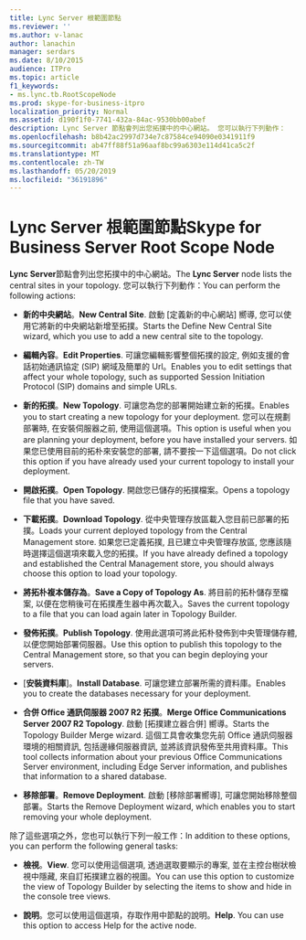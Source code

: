 ```yaml
---
title: Lync Server 根範圍節點
ms.reviewer: ''
ms.author: v-lanac
author: lanachin
manager: serdars
ms.date: 8/10/2015
audience: ITPro
ms.topic: article
f1_keywords:
- ms.lync.tb.RootScopeNode
ms.prod: skype-for-business-itpro
localization_priority: Normal
ms.assetid: d190f1f0-7741-432a-84ac-9530bb00abef
description: Lync Server 節點會列出您拓撲中的中心網站。 您可以執行下列動作：
ms.openlocfilehash: b8b42ac2997d734e7c87584ce94090e0341911f9
ms.sourcegitcommit: ab47ff88f51a96aaf8bc99a6303e114d41ca5c2f
ms.translationtype: MT
ms.contentlocale: zh-TW
ms.lasthandoff: 05/20/2019
ms.locfileid: "36191896"
---
```

# <a name="skype-for-business-server-root-scope-node"></a><span data-ttu-id="e357c-104">Lync Server 根範圍節點</span><span class="sxs-lookup"><span data-stu-id="e357c-104">Skype for Business Server Root Scope Node</span></span>
 
<span data-ttu-id="e357c-105">**Lync Server**節點會列出您拓撲中的中心網站。</span><span class="sxs-lookup"><span data-stu-id="e357c-105">The **Lync Server** node lists the central sites in your topology.</span></span> <span data-ttu-id="e357c-106">您可以執行下列動作：</span><span class="sxs-lookup"><span data-stu-id="e357c-106">You can perform the following actions:</span></span>
  
- <span data-ttu-id="e357c-107">**新的中央網站**。</span><span class="sxs-lookup"><span data-stu-id="e357c-107">**New Central Site**.</span></span> <span data-ttu-id="e357c-108">啟動 [定義新的中心網站] 嚮導, 您可以使用它將新的中央網站新增至拓撲。</span><span class="sxs-lookup"><span data-stu-id="e357c-108">Starts the Define New Central Site wizard, which you use to add a new central site to the topology.</span></span>
    
- <span data-ttu-id="e357c-109">**編輯內容**。</span><span class="sxs-lookup"><span data-stu-id="e357c-109">**Edit Properties**.</span></span> <span data-ttu-id="e357c-110">可讓您編輯影響整個拓撲的設定, 例如支援的會話初始通訊協定 (SIP) 網域及簡單的 Url。</span><span class="sxs-lookup"><span data-stu-id="e357c-110">Enables you to edit settings that affect your whole topology, such as supported Session Initiation Protocol (SIP) domains and simple URLs.</span></span>
    
- <span data-ttu-id="e357c-111">**新的拓撲**。</span><span class="sxs-lookup"><span data-stu-id="e357c-111">**New Topology**.</span></span> <span data-ttu-id="e357c-112">可讓您為您的部署開始建立新的拓撲。</span><span class="sxs-lookup"><span data-stu-id="e357c-112">Enables you to start creating a new topology for your deployment.</span></span> <span data-ttu-id="e357c-113">您可以在規劃部署時, 在安裝伺服器之前, 使用這個選項。</span><span class="sxs-lookup"><span data-stu-id="e357c-113">This option is useful when you are planning your deployment, before you have installed your servers.</span></span> <span data-ttu-id="e357c-114">如果您已使用目前的拓朴來安裝您的部署, 請不要按一下這個選項。</span><span class="sxs-lookup"><span data-stu-id="e357c-114">Do not click this option if you have already used your current topology to install your deployment.</span></span>
    
- <span data-ttu-id="e357c-115">**開啟拓撲**。</span><span class="sxs-lookup"><span data-stu-id="e357c-115">**Open Topology**.</span></span> <span data-ttu-id="e357c-116">開啟您已儲存的拓撲檔案。</span><span class="sxs-lookup"><span data-stu-id="e357c-116">Opens a topology file that you have saved.</span></span>
    
- <span data-ttu-id="e357c-117">**下載拓撲**。</span><span class="sxs-lookup"><span data-stu-id="e357c-117">**Download Topology**.</span></span> <span data-ttu-id="e357c-118">從中央管理存放區載入您目前已部署的拓撲。</span><span class="sxs-lookup"><span data-stu-id="e357c-118">Loads your current deployed topology from the Central Management store.</span></span> <span data-ttu-id="e357c-119">如果您已定義拓撲, 且已建立中央管理存放區, 您應該隨時選擇這個選項來載入您的拓撲。</span><span class="sxs-lookup"><span data-stu-id="e357c-119">If you have already defined a topology and established the Central Management store, you should always choose this option to load your topology.</span></span>
    
- <span data-ttu-id="e357c-120">**將拓朴複本儲存為**。</span><span class="sxs-lookup"><span data-stu-id="e357c-120">**Save a Copy of Topology As**.</span></span> <span data-ttu-id="e357c-121">將目前的拓朴儲存至檔案, 以便在您稍後可在拓撲產生器中再次載入。</span><span class="sxs-lookup"><span data-stu-id="e357c-121">Saves the current topology to a file that you can load again later in Topology Builder.</span></span>
    
- <span data-ttu-id="e357c-122">**發佈拓撲**。</span><span class="sxs-lookup"><span data-stu-id="e357c-122">**Publish Topology**.</span></span> <span data-ttu-id="e357c-123">使用此選項可將此拓朴發佈到中央管理儲存體, 以便您開始部署伺服器。</span><span class="sxs-lookup"><span data-stu-id="e357c-123">Use this option to publish this topology to the Central Management store, so that you can begin deploying your servers.</span></span>
    
- <span data-ttu-id="e357c-124">[**安裝資料庫**]。</span><span class="sxs-lookup"><span data-stu-id="e357c-124">**Install Database**.</span></span> <span data-ttu-id="e357c-125">可讓您建立部署所需的資料庫。</span><span class="sxs-lookup"><span data-stu-id="e357c-125">Enables you to create the databases necessary for your deployment.</span></span>
    
- <span data-ttu-id="e357c-126">**合併 Office 通訊伺服器 2007 R2 拓撲**。</span><span class="sxs-lookup"><span data-stu-id="e357c-126">**Merge Office Communications Server 2007 R2 Topology**.</span></span> <span data-ttu-id="e357c-127">啟動 [拓撲建立器合併] 嚮導。</span><span class="sxs-lookup"><span data-stu-id="e357c-127">Starts the Topology Builder Merge wizard.</span></span> <span data-ttu-id="e357c-128">這個工具會收集您先前 Office 通訊伺服器環境的相關資訊, 包括邊緣伺服器資訊, 並將該資訊發佈至共用資料庫。</span><span class="sxs-lookup"><span data-stu-id="e357c-128">This tool collects information about your previous Office Communications Server environment, including Edge Server information, and publishes that information to a shared database.</span></span> 
    
- <span data-ttu-id="e357c-129">**移除部署**。</span><span class="sxs-lookup"><span data-stu-id="e357c-129">**Remove Deployment**.</span></span> <span data-ttu-id="e357c-130">啟動 [移除部署嚮導], 可讓您開始移除整個部署。</span><span class="sxs-lookup"><span data-stu-id="e357c-130">Starts the Remove Deployment wizard, which enables you to start removing your whole deployment.</span></span>
    
<span data-ttu-id="e357c-131">除了這些選項之外，您也可以執行下列一般工作：</span><span class="sxs-lookup"><span data-stu-id="e357c-131">In addition to these options, you can perform the following general tasks:</span></span>
  
- <span data-ttu-id="e357c-132">**檢視**。</span><span class="sxs-lookup"><span data-stu-id="e357c-132">**View**.</span></span> <span data-ttu-id="e357c-133">您可以使用這個選項, 透過選取要顯示的專案, 並在主控台樹狀檢視中隱藏, 來自訂拓撲建立器的視圖。</span><span class="sxs-lookup"><span data-stu-id="e357c-133">You can use this option to customize the view of Topology Builder by selecting the items to show and hide in the console tree views.</span></span>
    
- <span data-ttu-id="e357c-p114">**說明**。您可以使用這個選項，存取作用中節點的說明。</span><span class="sxs-lookup"><span data-stu-id="e357c-p114">**Help**. You can use this option to access Help for the active node.</span></span>
    


